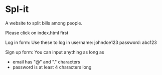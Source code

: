 # Spl-it
A website to split bills among people.

Please click on index.html first

Log in form:
Use these to log in
username: johndoe123
password: abc123

Sign up form:
You can input anything as long as 
- email has "@" and "." characters
- password is at least 4 characters long 
